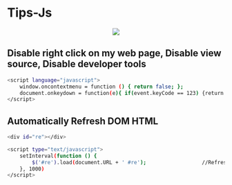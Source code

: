 # Tips-Js

<div style="text-align:center"><img src ="http://i.imgur.com/dSkU3uC.png" /></div>

## Disable right click on my web page, Disable view source, Disable developer tools
``` bash
<script language="javascript">
    window.oncontextmenu = function () { return false; };
    document.onkeydown = function(e){ if(event.keyCode == 123) {return false; } if(e.ctrlKey && e.shiftKey && e.keyCode == 'I'.charCodeAt(0)){return false;}if(e.ctrlKey && e.shiftKey && e.keyCode == 'J'.charCodeAt(0)){return false;}if(e.ctrlKey && e.keyCode == 'U'.charCodeAt(0)){return false;}}
</script>
```

## Automatically  Refresh DOM HTML
``` bash
<div id="re"></div>

<script type="text/javascript">
    setInterval(function () {
        $('#re').load(document.URL + ' #re');                  //Refresh 1 second
    }, 1000)
</script>
```

